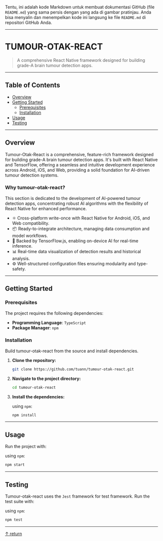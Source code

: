 Tentu, ini adalah kode Markdown untuk membuat dokumentasi GitHub (file `README.md`) yang sama persis dengan yang ada di gambar pratinjau. Anda bisa menyalin dan menempelkan kode ini langsung ke file `README.md` di repositori GitHub Anda.

-----

# TUMOUR-OTAK-REACT

> A comprehensive React Native framework designed for building grade-A brain tumour detection apps.

-----

## Table of Contents

  - [Overview](https://www.google.com/search?q=%23overview)
  - [Getting Started](https://www.google.com/search?q=%23getting-started)
      - [Prerequisites](https://www.google.com/search?q=%23prerequisites)
      - [Installation](https://www.google.com/search?q=%23installation)
  - [Usage](https://www.google.com/search?q=%23usage)
  - [Testing](https://www.google.com/search?q=%23testing)

-----

## Overview

Tumour-Otak-React is a comprehensive, feature-rich framework designed for building grade-A brain tumour detection apps. It's built with React Native and TensorFlow, offering a seamless and intuitive development experience across Android, iOS, and Web, providing a solid foundation for AI-driven tumour detection systems.

### Why tumour-otak-react?

This section is dedicated to the development of AI-powered tumour detection apps, concentrating robust AI algorithms with the flexibility of React Native for enhanced performance.

  - ⚛️ Cross-platform write-once with React Native for Android, iOS, and Web compatibility.
  - 📦 Ready-to-integrate architecture, managing data consumption and model workflows.
  - 🤖 Backed by TensorFlow.js, enabling on-device AI for real-time inference.
  - 📊 Real-time data visualization of detection results and historical analysis.
  - ⚙️ Well-structured configuration files ensuring modularity and type-safety.

-----

## Getting Started

### Prerequisites

The project requires the following dependencies:

  - **Programming Language**: `TypeScript`
  - **Package Manager**: `npm`

### Installation

Build tumour-otak-react from the source and install dependencies.

1.  **Clone the repository:**

    ```bash
    git clone https://github.com/tuann/tumour-otak-react.git
    ```

2.  **Navigate to the project directory:**

    ```bash
    cd tumour-otak-react
    ```

3.  **Install the dependencies:**

    using `npm`:

    ```bash
    npm install
    ```

-----

## Usage

Run the project with:

using `npm`:

```bash
npm start
```

-----

## Testing

Tumour-otak-react uses the `Jest` framework for test framework. Run the test suite with:

using `npm`:

```bash
npm test
```

-----

[↑ return](https://www.google.com/search?q=%23table-of-contents)
